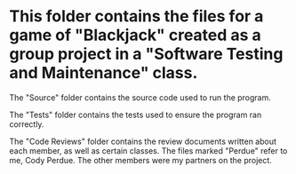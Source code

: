 # This folder contains the files for a game of "Blackjack" created as a group project in a "Software Testing and Maintenance" class.

The "Source" folder contains the source code used to run the program.

The "Tests" folder contains the tests used to ensure the program ran correctly.

The "Code Reviews" folder contains the review documents written about each member, as well as certain classes. The files marked "Perdue" refer to me, Cody Perdue. The other members were my partners on the project.
